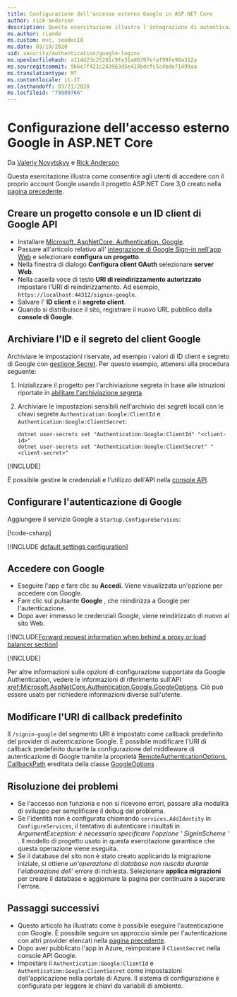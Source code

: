 ```yaml
---
title: Configurazione dell'accesso esterno Google in ASP.NET Core
author: rick-anderson
description: Questa esercitazione illustra l'integrazione di autenticazione dell'utente account Google in un'app ASP.NET Core esistente.
ms.author: riande
ms.custom: mvc, seodec18
ms.date: 03/19/2020
uid: security/authentication/google-logins
ms.openlocfilehash: a114d23c25201c9fe31ad0397efaf99fe98a312a
ms.sourcegitcommit: 9b6e7f421c243963d5e419bdcfc5c4bde71499aa
ms.translationtype: MT
ms.contentlocale: it-IT
ms.lasthandoff: 03/21/2020
ms.locfileid: "79989766"
---
```

# <a name="google-external-login-setup-in-aspnet-core"></a>Configurazione dell'accesso esterno Google in ASP.NET Core

Da [Valeriy Novytskyy](https://github.com/01binary) e [Rick Anderson](https://twitter.com/RickAndMSFT)

Questa esercitazione illustra come consentire agli utenti di accedere con il proprio account Google usando il progetto ASP.NET Core 3,0 creato nella [pagina precedente](xref:security/authentication/social/index).

## <a name="create-a-google-api-console-project-and-client-id"></a>Creare un progetto console e un ID client di Google API

* Installare [Microsoft. AspNetCore. Authentication. Google](https://www.nuget.org/packages/Microsoft.AspNetCore.Authentication.Google).
* Passare all'articolo relativo all' [integrazione di Google Sign-in nell'app Web](https://developers.google.com/identity/sign-in/web/devconsole-project) e selezionare **configura un progetto**.
* Nella finestra di dialogo **Configura client OAuth** selezionare **server Web**.
* Nella casella voce di testo **URI di reindirizzamento autorizzato** impostare l'URI di reindirizzamento. Ad esempio, `https://localhost:44312/signin-google`.
* Salvare l' **ID client** e il **segreto client**.
* Quando si distribuisce il sito, registrare il nuovo URL pubblico dalla **console di Google**.

## <a name="store-the-google-client-id-and-secret"></a>Archiviare l'ID e il segreto del client Google

Archiviare le impostazioni riservate, ad esempio i valori di ID client e segreto di Google con [gestione Secret](xref:security/app-secrets). Per questo esempio, attenersi alla procedura seguente:

1. Inizializzare il progetto per l'archiviazione segreta in base alle istruzioni riportate in [abilitare l'archiviazione segreta](xref:security/app-secrets#enable-secret-storage).
1. Archiviare le impostazioni sensibili nell'archivio dei segreti locali con le chiavi segrete `Authentication:Google:ClientId` e `Authentication:Google:ClientSecret`:

    ```dotnetcli
    dotnet user-secrets set "Authentication:Google:ClientId" "<client-id>"
    dotnet user-secrets set "Authentication:Google:ClientSecret" "<client-secret>"
    ```

[!INCLUDE[](~/includes/environmentVarableColon.md)]

È possibile gestire le credenziali e l'utilizzo dell'API nella [console API](https://console.developers.google.com/apis/dashboard).

## <a name="configure-google-authentication"></a>Configurare l'autenticazione di Google

Aggiungere il servizio Google a `Startup.ConfigureServices`:

[!code-csharp[](~/security/authentication/social/social-code/3.x/StartupGoogle3x.cs?highlight=11-19)]

[!INCLUDE [default settings configuration](includes/default-settings2-2.md)]

## <a name="sign-in-with-google"></a>Accedere con Google

* Eseguire l'app e fare clic su **Accedi**. Viene visualizzata un'opzione per accedere con Google.
* Fare clic sul pulsante **Google** , che reindirizza a Google per l'autenticazione.
* Dopo aver immesso le credenziali Google, viene reindirizzato di nuovo al sito Web.

[!INCLUDE[Forward request information when behind a proxy or load balancer section](includes/forwarded-headers-middleware.md)]

[!INCLUDE[](includes/chain-auth-providers.md)]

Per altre informazioni sulle opzioni di configurazione supportate da Google Authentication, vedere le informazioni di riferimento sull'API <xref:Microsoft.AspNetCore.Authentication.Google.GoogleOptions>. Ciò può essere usato per richiedere informazioni diverse sull'utente.

## <a name="change-the-default-callback-uri"></a>Modificare l'URI di callback predefinito

Il `/signin-google` del segmento URI è impostato come callback predefinito del provider di autenticazione Google. È possibile modificare l'URI di callback predefinito durante la configurazione del middleware di autenticazione di Google tramite la proprietà [RemoteAuthenticationOptions. CallbackPath](/dotnet/api/microsoft.aspnetcore.authentication.remoteauthenticationoptions.callbackpath) ereditata della classe [GoogleOptions](/dotnet/api/microsoft.aspnetcore.authentication.google.googleoptions) .

## <a name="troubleshooting"></a>Risoluzione dei problemi

* Se l'accesso non funziona e non si ricevono errori, passare alla modalità di sviluppo per semplificare il debug del problema.
* Se l'identità non è configurata chiamando `services.AddIdentity` in `ConfigureServices`, il tentativo di autenticare i risultati in *ArgumentException: è necessario specificare l'opzione ' SignInScheme '* . Il modello di progetto usato in questa esercitazione garantisce che questa operazione viene eseguita.
* Se il database del sito non è stato creato applicando la migrazione iniziale, si ottiene *un'operazione di database non riuscita durante l'elaborazione dell'* errore di richiesta. Selezionare **applica migrazioni** per creare il database e aggiornare la pagina per continuare a superare l'errore.

## <a name="next-steps"></a>Passaggi successivi

* Questo articolo ha illustrato come è possibile eseguire l'autenticazione con Google. È possibile seguire un approccio simile per l'autenticazione con altri provider elencati nella [pagina precedente](xref:security/authentication/social/index).
* Dopo aver pubblicato l'app in Azure, reimpostare il `ClientSecret` nella console API Google.
* Impostare il `Authentication:Google:ClientId` e `Authentication:Google:ClientSecret` come impostazioni dell'applicazione nella portale di Azure. Il sistema di configurazione è configurato per leggere le chiavi da variabili di ambiente.
